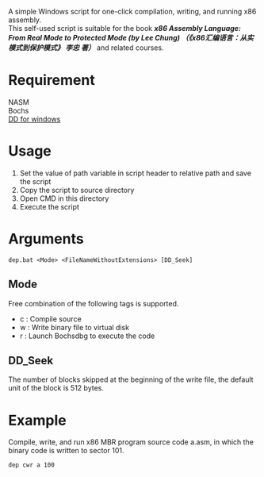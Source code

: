 A simple Windows script for one-click compilation, writing, and running x86 assembly.  
This self-used script is suitable for the book ***x86 Assembly Language: From Real Mode to Protected Mode (by Lee Chung) （《x86汇编语言：从实模式到保护模式》 李忠 著）***  and related courses.
# Requirement
NASM  
Bochs  
[DD for windows](http://www.chrysocome.net/dd)
# Usage
1. Set the value of path variable in script header to relative path and save the script  
2. Copy the script to source directory  
3. Open CMD in this directory  
4. Execute the script
# Arguments
`dep.bat <Mode> <FileNameWithoutExtensions> [DD_Seek]`
## Mode
Free combination of the following tags is supported.  

* c : Compile source  
* w : Write binary file to virtual disk  
* r : Launch Bochsdbg to execute the code
## DD_Seek
The number of blocks skipped at the beginning of the write file, the default unit of the block is 512 bytes.
# Example
Compile, write, and run x86 MBR program source code a.asm, in which the binary code is written to sector 101.
```
dep cwr a 100
```
